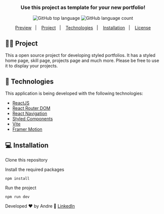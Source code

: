 <h3 align="center">
  Use this project as template for your new portfolio!
</h3>


<p align="center">
  <img alt="GitHub top language" src="https://img.shields.io/github/languages/top/Andre2553/portfolio-template">
  
  <img alt="GitHub language count" src="https://img.shields.io/github/languages/count/Andre2553/portfolio-template">
</p>



<p align="center">
  <a href="https://portfolio-andre-omega.vercel.app/">Preview</a>&nbsp;&nbsp;&nbsp;|&nbsp;&nbsp;&nbsp;
  <a href="#%EF%B8%8F-project">Project</a>&nbsp;&nbsp;&nbsp;|&nbsp;&nbsp;&nbsp;
  <a href="#-technologies">Technologies</a>&nbsp;&nbsp;&nbsp;|&nbsp;&nbsp;&nbsp;
  <a href="#-Installation">Installation</a>&nbsp;&nbsp;&nbsp;|&nbsp;&nbsp;&nbsp;
  <a href="#-licença">License</a>
</p>


## 🦸‍♀️ Project

This a open source project for developing styled portfolios. It has a styled home page, skill page, projects page and much more. Please be free to use it to display your projects.

## 🚀 Technologies

This application is being developed with the following technologies:

- [ReactJS](https://reactjs.org/)
- [React Router DOM](https://reacttraining.com/react-router/)
- [React Navigation](https://reactnavigation.org/)
- [Styled Components](https://styled-components.com/)
- [Vite](https://vitejs.dev/)
- [Framer Motion](https://www.framer.com/motion/)

## 💻 Installation

Clone this repository

Install the required packages

```
npm install
```

Run the project

```
npm run dev
```


Developed ♥ by Andre :wave: [LinkedIn](https://www.linkedin.com/in/andrerodrigueslima)
 
